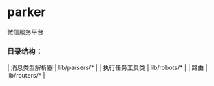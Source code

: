 # parker
微信服务平台

### 目录结构：

| 消息类型解析器 | lib/parsers/* |
| 执行任务工具类 | lib/robots/* |
| 路由 | lib/routers/* |



